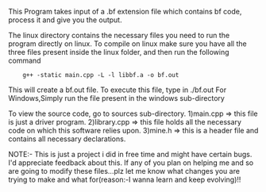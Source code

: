 This Program takes input of a .bf extension file which contains bf code, process it and give you the output.

The linux directory contains the necessary files you need to run the program directly on linux.
To compile on linux make sure you have all the three files present inside the linux folder, and then run the following command
		
		g++ -static main.cpp -L -l libbf.a -o bf.out
This will create a bf.out file.
To execute this file, type in 
		./bf.out
For Windows,Simply run the file present in the windows sub-directory

To view the source code, go to sources sub-directory.
	1)main.cpp => this file is just a driver program.
	2)library.cpp => this file holds all the necessary code on which this software relies upon.
	3)mine.h => this is a header file and contains all necessary declarations.

NOTE:-
This is just a project i did in free time and might have certain bugs.
I'd appreciate feedback about this. 
If any of you plan on helping me and so are going to modify these files...plz let me know what changes you are trying to make and what for(reason:-I wanna learn and keep evolving)!!
